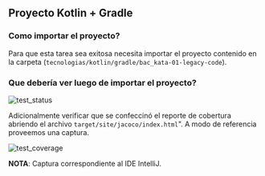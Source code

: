 ## Proyecto Kotlin + Gradle

### Como importar el proyecto?

Para que esta tarea sea exitosa necesita importar el proyecto contenido en la carpeta (`tecnologias/kotlin/gradle/bac_kata-01-legacy-code`).

### Que debería ver luego de importar el proyecto?

![test_status](/tecnologias/kotlin/gradle/bac_kata-01-legacy-code/images/test_status.png)

Adicionalmente verificar que se confeccinó el reporte de cobertura abriendo el archivo `target/site/jacoco/index.html`". A modo de referencia proveemos una captura.

![test_coverage](/tecnologias/kotlin/gradle/bac_kata-01-legacy-code/images/test_coverage.png)
 
**NOTA**: Captura correspondiente al IDE IntelliJ.
